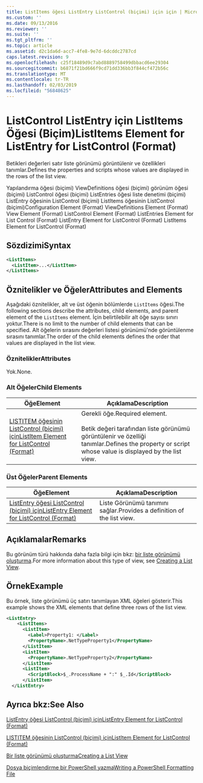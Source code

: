```yaml
---
title: ListItems öğesi ListEntry ListControl (biçimi) için için | Microsoft Docs
ms.custom: ''
ms.date: 09/13/2016
ms.reviewer: ''
ms.suite: ''
ms.tgt_pltfrm: ''
ms.topic: article
ms.assetid: d2c1da6d-acc7-4fe8-9e7d-6dcddc2787cd
caps.latest.revision: 9
ms.openlocfilehash: c25f18489d9c7abd8889758499dbbacd6ee29304
ms.sourcegitcommit: b6871f21bd666f9cd71dd336bb3f844cf472b56c
ms.translationtype: MT
ms.contentlocale: tr-TR
ms.lasthandoff: 02/03/2019
ms.locfileid: "56848625"
---
```

# <a name="listitems-element-for-listentry-for-listcontrol-format"></a><span data-ttu-id="c66ce-102">ListControl ListEntry için ListItems Öğesi (Biçim)</span><span class="sxs-lookup"><span data-stu-id="c66ce-102">ListItems Element for ListEntry for ListControl (Format)</span></span>

<span data-ttu-id="c66ce-103">Betikleri değerleri satır liste görünümü görüntülenir ve özellikleri tanımlar.</span><span class="sxs-lookup"><span data-stu-id="c66ce-103">Defines the properties and scripts whose values are displayed in the rows of the list view.</span></span>

<span data-ttu-id="c66ce-104">Yapılandırma öğesi (biçimi) ViewDefinitions öğesi (biçimi) görünüm öğesi (biçimi) ListControl öğesi (biçimi) ListEntries öğesi liste denetimi (biçimi) ListEntry öğesinin ListControl (biçimi) ListItems öğesinin ListControl (biçimi)</span><span class="sxs-lookup"><span data-stu-id="c66ce-104">Configuration Element (Format) ViewDefinitions Element (Format) View Element (Format) ListControl Element (Format) ListEntries Element for List Control (Format) ListEntry Element for ListControl (Format) ListItems Element for ListControl (Format)</span></span>

## <a name="syntax"></a><span data-ttu-id="c66ce-105">Sözdizimi</span><span class="sxs-lookup"><span data-stu-id="c66ce-105">Syntax</span></span>

```xml
<ListItems>
  <ListItem>...</ListItem>
</ListItems>
```

## <a name="attributes-and-elements"></a><span data-ttu-id="c66ce-106">Öznitelikler ve Öğeler</span><span class="sxs-lookup"><span data-stu-id="c66ce-106">Attributes and Elements</span></span>

<span data-ttu-id="c66ce-107">Aşağıdaki öznitelikler, alt ve üst öğenin bölümlerde `ListItems` öğesi.</span><span class="sxs-lookup"><span data-stu-id="c66ce-107">The following sections describe the attributes, child elements, and parent element of the `ListItems` element.</span></span> <span data-ttu-id="c66ce-108">İçin belirtilebilir alt öğe sayısı sınırı yoktur.</span><span class="sxs-lookup"><span data-stu-id="c66ce-108">There is no limit to the number of child elements that can be specified.</span></span> <span data-ttu-id="c66ce-109">Alt öğelerin sırasını değerleri listesi görünümü'nde görüntülenme sırasını tanımlar.</span><span class="sxs-lookup"><span data-stu-id="c66ce-109">The order of the child elements defines the order that values are displayed in the list view.</span></span>

### <a name="attributes"></a><span data-ttu-id="c66ce-110">Öznitelikler</span><span class="sxs-lookup"><span data-stu-id="c66ce-110">Attributes</span></span>

<span data-ttu-id="c66ce-111">Yok.</span><span class="sxs-lookup"><span data-stu-id="c66ce-111">None.</span></span>

### <a name="child-elements"></a><span data-ttu-id="c66ce-112">Alt Öğeler</span><span class="sxs-lookup"><span data-stu-id="c66ce-112">Child Elements</span></span>

|<span data-ttu-id="c66ce-113">Öğe</span><span class="sxs-lookup"><span data-stu-id="c66ce-113">Element</span></span>|<span data-ttu-id="c66ce-114">Açıklama</span><span class="sxs-lookup"><span data-stu-id="c66ce-114">Description</span></span>|
|-------------|-----------------|
|[<span data-ttu-id="c66ce-115">LISTITEM öğesinin ListControl (biçimi) için</span><span class="sxs-lookup"><span data-stu-id="c66ce-115">ListItem Element for ListControl (Format)</span></span>](./listitem-element-for-listitems-for-listcontrol-format.md)|<span data-ttu-id="c66ce-116">Gerekli öğe.</span><span class="sxs-lookup"><span data-stu-id="c66ce-116">Required element.</span></span><br /><br /> <span data-ttu-id="c66ce-117">Betik değeri tarafından liste görünümü görüntülenir ve özelliği tanımlar.</span><span class="sxs-lookup"><span data-stu-id="c66ce-117">Defines the property or script whose value is displayed by the list view.</span></span>|

### <a name="parent-elements"></a><span data-ttu-id="c66ce-118">Üst Öğeler</span><span class="sxs-lookup"><span data-stu-id="c66ce-118">Parent Elements</span></span>

|<span data-ttu-id="c66ce-119">Öğe</span><span class="sxs-lookup"><span data-stu-id="c66ce-119">Element</span></span>|<span data-ttu-id="c66ce-120">Açıklama</span><span class="sxs-lookup"><span data-stu-id="c66ce-120">Description</span></span>|
|-------------|-----------------|
|[<span data-ttu-id="c66ce-121">ListEntry öğesi ListControl (biçimi) için</span><span class="sxs-lookup"><span data-stu-id="c66ce-121">ListEntry Element for ListControl (Format)</span></span>](./listentry-element-for-listcontrol-format.md)|<span data-ttu-id="c66ce-122">Liste Görünümü tanımını sağlar.</span><span class="sxs-lookup"><span data-stu-id="c66ce-122">Provides a definition of the list view.</span></span>|

## <a name="remarks"></a><span data-ttu-id="c66ce-123">Açıklamalar</span><span class="sxs-lookup"><span data-stu-id="c66ce-123">Remarks</span></span>

<span data-ttu-id="c66ce-124">Bu görünüm türü hakkında daha fazla bilgi için bkz: [bir liste görünümü oluşturma](./creating-a-list-view.md).</span><span class="sxs-lookup"><span data-stu-id="c66ce-124">For more information about this type of view, see [Creating a List View](./creating-a-list-view.md).</span></span>

## <a name="example"></a><span data-ttu-id="c66ce-125">Örnek</span><span class="sxs-lookup"><span data-stu-id="c66ce-125">Example</span></span>

<span data-ttu-id="c66ce-126">Bu örnek, liste görünümü üç satırı tanımlayan XML öğeleri gösterir.</span><span class="sxs-lookup"><span data-stu-id="c66ce-126">This example shows the XML elements that define three rows of the list view.</span></span>

```xml
<ListEntry>
    <ListItems>
      <ListItem>
        <Label>Property1: </Label>
        <PropertyName>.NetTypeProperty1</PropertyName>
      </ListItem>
      <ListItem>
        <PropertyName>.NetTypeProperty2</PropertyName>
      </ListItem>
      <ListItem>
        <ScriptBlock>$_.ProcessName + ":" $_.Id</ScriptBlock>
      </ListItem>
  </ListEntry>
```

## <a name="see-also"></a><span data-ttu-id="c66ce-127">Ayrıca bkz:</span><span class="sxs-lookup"><span data-stu-id="c66ce-127">See Also</span></span>

[<span data-ttu-id="c66ce-128">ListEntry öğesi ListControl (biçimi) için</span><span class="sxs-lookup"><span data-stu-id="c66ce-128">ListEntry Element for ListControl (Format)</span></span>](./listentry-element-for-listcontrol-format.md)

[<span data-ttu-id="c66ce-129">LISTITEM öğesinin ListControl (biçimi) için</span><span class="sxs-lookup"><span data-stu-id="c66ce-129">ListItem Element for ListControl (Format)</span></span>](./listitem-element-for-listitems-for-listcontrol-format.md)

[<span data-ttu-id="c66ce-130">Bir liste görünümü oluşturma</span><span class="sxs-lookup"><span data-stu-id="c66ce-130">Creating a List View</span></span>](./creating-a-list-view.md)

[<span data-ttu-id="c66ce-131">Dosya biçimlendirme bir PowerShell yazma</span><span class="sxs-lookup"><span data-stu-id="c66ce-131">Writing a PowerShell Formatting File</span></span>](./writing-a-powershell-formatting-file.md)
